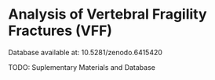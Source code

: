 # Analysis of Vertebral Fragility Fractures (VFF)

Database available at: 10.5281/zenodo.6415420

TODO: Suplementary Materials and Database
